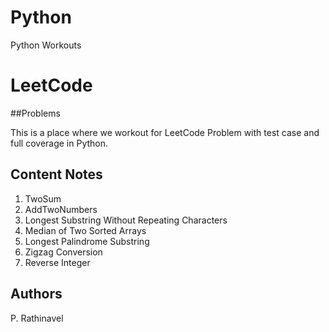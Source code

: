 # Python
Python Workouts

# LeetCode 

##Problems

This is a place where we workout for LeetCode Problem with test case and full coverage in Python.

## Content Notes

1. TwoSum
2. AddTwoNumbers
3. Longest Substring Without Repeating Characters
4. Median of Two Sorted Arrays
5. Longest Palindrome Substring
6. Zigzag Conversion
7. Reverse Integer

## Authors 
P. Rathinavel
